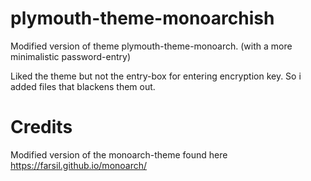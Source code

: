 # plymouth-theme-monoarchish
Modified version of theme plymouth-theme-monoarch. (with a more minimalistic password-entry)

Liked the theme but not the entry-box for entering encryption key. So i added files that blackens them out.

# Credits
Modified version of the monoarch-theme found here https://farsil.github.io/monoarch/
